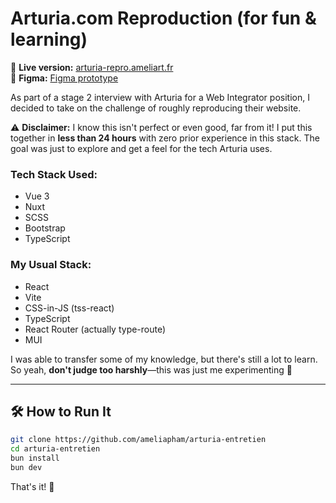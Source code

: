 # Arturia.com Reproduction (for fun & learning)

🔗 **Live version:** [arturia-repro.ameliart.fr](https://arturia-repro.ameliart.fr)  
🎨 **Figma:** [Figma prototype](https://www.figma.com/proto/WgNl9ZDDdzyzK45q0zYLcF/Arturia?page-id=1%3A3&node-id=1-1251&viewport=299%2C318%2C0.22&t=fXFDK9mZELT6NZqW-1&scaling=scale-down-width&content-scaling=fixed)  

As part of a stage 2 interview with Arturia for a Web Integrator position, I decided to take on the challenge of roughly reproducing their website.  

⚠️ **Disclaimer:** I know this isn't perfect or even good, far from it! I put this together in **less than 24 hours** with zero prior experience in this stack. The goal was just to explore and get a feel for the tech Arturia uses.  

### Tech Stack Used:
- Vue 3  
- Nuxt  
- SCSS  
- Bootstrap  
- TypeScript  

### My Usual Stack:
- React  
- Vite  
- CSS-in-JS (tss-react)  
- TypeScript  
- React Router (actually type-route)
- MUI  

I was able to transfer some of my knowledge, but there's still a lot to learn. So yeah, **don't judge too harshly**—this was just me experimenting 🥹

---

## 🛠 How to Run It

```bash
git clone https://github.com/ameliapham/arturia-entretien
cd arturia-entretien
bun install
bun dev
```

That's it! 🚀  